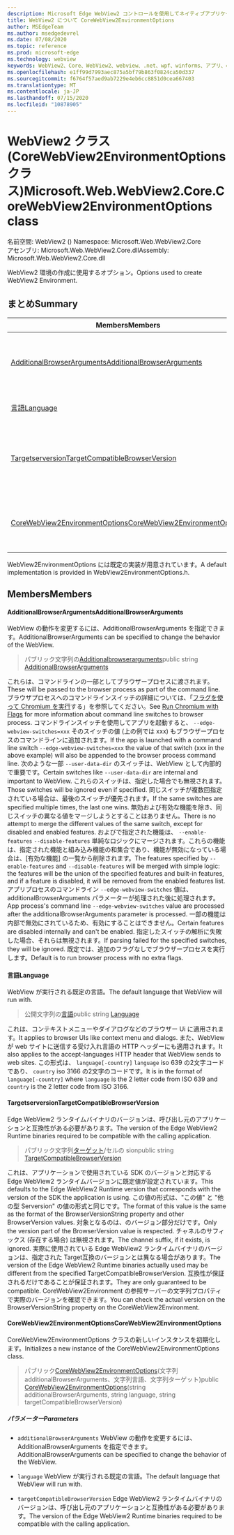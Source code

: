 ```yaml
---
description: Microsoft Edge WebView2 コントロールを使用してネイティブアプリケーションに web 技術 (HTML、CSS、JavaScript) を埋め込む
title: WebView2 について CoreWebView2EnvironmentOptions
author: MSEdgeTeam
ms.author: msedgedevrel
ms.date: 07/08/2020
ms.topic: reference
ms.prod: microsoft-edge
ms.technology: webview
keywords: WebView2、Core、WebView2、webview、.net、wpf、winforms、アプリ、edge、CoreWebView2、CoreWebView2Controller、browser control、edge html、Microsoft の WebView2。 CoreWebView2EnvironmentOptions。
ms.openlocfilehash: e1ff99d7993aec875a5bf79b863f0824ca50d337
ms.sourcegitcommit: f6764f57aed9ab7229e4eb6cc8851d0cea667403
ms.translationtype: MT
ms.contentlocale: ja-JP
ms.lasthandoff: 07/15/2020
ms.locfileid: "10878905"
---
```

# <span data-ttu-id="abbed-104">WebView2 クラス (CoreWebView2EnvironmentOptions クラス)</span><span class="sxs-lookup"><span data-stu-id="abbed-104">Microsoft.Web.WebView2.Core.CoreWebView2EnvironmentOptions class</span></span> 

<span data-ttu-id="abbed-105">名前空間: WebView2 () </span><span class="sxs-lookup"><span data-stu-id="abbed-105">Namespace: Microsoft.Web.WebView2.Core</span></span>\
<span data-ttu-id="abbed-106">アセンブリ: Microsoft.Web.WebView2.Core.dll</span><span class="sxs-lookup"><span data-stu-id="abbed-106">Assembly: Microsoft.Web.WebView2.Core.dll</span></span>

<span data-ttu-id="abbed-107">WebView2 環境の作成に使用するオプション。</span><span class="sxs-lookup"><span data-stu-id="abbed-107">Options used to create WebView2 Environment.</span></span>

## <span data-ttu-id="abbed-108">まとめ</span><span class="sxs-lookup"><span data-stu-id="abbed-108">Summary</span></span>

 <span data-ttu-id="abbed-109">Members</span><span class="sxs-lookup"><span data-stu-id="abbed-109">Members</span></span>                        | <span data-ttu-id="abbed-110">説明</span><span class="sxs-lookup"><span data-stu-id="abbed-110">Descriptions</span></span>
--------------------------------|---------------------------------------------
[<span data-ttu-id="abbed-111">AdditionalBrowserArguments</span><span class="sxs-lookup"><span data-stu-id="abbed-111">AdditionalBrowserArguments</span></span>](#additionalbrowserarguments) | <span data-ttu-id="abbed-112">WebView の動作を変更するには、AdditionalBrowserArguments を指定できます。</span><span class="sxs-lookup"><span data-stu-id="abbed-112">AdditionalBrowserArguments can be specified to change the behavior of the WebView.</span></span>
[<span data-ttu-id="abbed-113">言語</span><span class="sxs-lookup"><span data-stu-id="abbed-113">Language</span></span>](#language) | <span data-ttu-id="abbed-114">WebView が実行される既定の言語。</span><span class="sxs-lookup"><span data-stu-id="abbed-114">The default language that WebView will run with.</span></span>
[<span data-ttu-id="abbed-115">Targetserversion</span><span class="sxs-lookup"><span data-stu-id="abbed-115">TargetCompatibleBrowserVersion</span></span>](#targetcompatiblebrowserversion) | <span data-ttu-id="abbed-116">Edge WebView2 ランタイムバイナリのバージョンは、呼び出し元のアプリケーションと互換性がある必要があります。</span><span class="sxs-lookup"><span data-stu-id="abbed-116">The version of the Edge WebView2 Runtime binaries required to be compatible with the calling application.</span></span>
[<span data-ttu-id="abbed-117">CoreWebView2EnvironmentOptions</span><span class="sxs-lookup"><span data-stu-id="abbed-117">CoreWebView2EnvironmentOptions</span></span>](#corewebview2environmentoptions) | <span data-ttu-id="abbed-118">CoreWebView2EnvironmentOptions クラスの新しいインスタンスを初期化します。</span><span class="sxs-lookup"><span data-stu-id="abbed-118">Initializes a new instance of the CoreWebView2EnvironmentOptions class.</span></span>

<span data-ttu-id="abbed-119">WebView2EnvironmentOptions には既定の実装が用意されています。</span><span class="sxs-lookup"><span data-stu-id="abbed-119">A default implementation is provided in WebView2EnvironmentOptions.h.</span></span>

## <span data-ttu-id="abbed-120">Members</span><span class="sxs-lookup"><span data-stu-id="abbed-120">Members</span></span>

#### <span data-ttu-id="abbed-121">AdditionalBrowserArguments</span><span class="sxs-lookup"><span data-stu-id="abbed-121">AdditionalBrowserArguments</span></span> 

<span data-ttu-id="abbed-122">WebView の動作を変更するには、AdditionalBrowserArguments を指定できます。</span><span class="sxs-lookup"><span data-stu-id="abbed-122">AdditionalBrowserArguments can be specified to change the behavior of the WebView.</span></span>

> <span data-ttu-id="abbed-123">パブリック文字列の[Additionalbrowserarguments](#additionalbrowserarguments)</span><span class="sxs-lookup"><span data-stu-id="abbed-123">public string [AdditionalBrowserArguments](#additionalbrowserarguments)</span></span>

<span data-ttu-id="abbed-124">これらは、コマンドラインの一部としてブラウザープロセスに渡されます。</span><span class="sxs-lookup"><span data-stu-id="abbed-124">These will be passed to the browser process as part of the command line.</span></span> <span data-ttu-id="abbed-125">ブラウザプロセスへのコマンドラインスイッチの詳細については、「[フラグを使って Chromium を実行](https://aka.ms/RunChromiumWithFlags)する」を参照してください。</span><span class="sxs-lookup"><span data-stu-id="abbed-125">See [Run Chromium with Flags](https://aka.ms/RunChromiumWithFlags) for more information about command line switches to browser process.</span></span> <span data-ttu-id="abbed-126">コマンドラインスイッチを使用してアプリを起動すると、 `--edge-webview-switches=xxx` そのスイッチの値 (上の例では xxx) もブラウザープロセスのコマンドラインに追加されます。</span><span class="sxs-lookup"><span data-stu-id="abbed-126">If the app is launched with a command line switch `--edge-webview-switches=xxx` the value of that switch (xxx in the above example) will also be appended to the browser process command line.</span></span> <span data-ttu-id="abbed-127">次のような一部 `--user-data-dir` のスイッチは、WebView として内部的で重要です。</span><span class="sxs-lookup"><span data-stu-id="abbed-127">Certain switches like `--user-data-dir` are internal and important to WebView.</span></span> <span data-ttu-id="abbed-128">これらのスイッチは、指定した場合でも無視されます。</span><span class="sxs-lookup"><span data-stu-id="abbed-128">Those switches will be ignored even if specified.</span></span> <span data-ttu-id="abbed-129">同じスイッチが複数回指定されている場合は、最後のスイッチが優先されます。</span><span class="sxs-lookup"><span data-stu-id="abbed-129">If the same switches are specified multiple times, the last one wins.</span></span> <span data-ttu-id="abbed-130">無効および有効な機能を除き、同じスイッチの異なる値をマージしようとすることはありません。</span><span class="sxs-lookup"><span data-stu-id="abbed-130">There is no attempt to merge the different values of the same switch, except for disabled and enabled features.</span></span> <span data-ttu-id="abbed-131">およびで指定された機能は、 `--enable-features` `--disable-features` 単純なロジックにマージされます。これらの機能は、指定された機能と組み込み機能の和集合であり、機能が無効になっている場合は、[有効な機能] の一覧から削除されます。</span><span class="sxs-lookup"><span data-stu-id="abbed-131">The features specified by `--enable-features` and `--disable-features` will be merged with simple logic: the features will be the union of the specified features and built-in features, and if a feature is disabled, it will be removed from the enabled features list.</span></span> <span data-ttu-id="abbed-132">アプリプロセスのコマンドライン `--edge-webview-switches` 値は、additionalBrowserArguments パラメーターが処理された後に処理されます。</span><span class="sxs-lookup"><span data-stu-id="abbed-132">App process's command line `--edge-webview-switches` value are processed after the additionalBrowserArguments parameter is processed.</span></span> <span data-ttu-id="abbed-133">一部の機能は内部で無効にされているため、有効にすることはできません。</span><span class="sxs-lookup"><span data-stu-id="abbed-133">Certain features are disabled internally and can't be enabled.</span></span> <span data-ttu-id="abbed-134">指定したスイッチの解析に失敗した場合、それらは無視されます。</span><span class="sxs-lookup"><span data-stu-id="abbed-134">If parsing failed for the specified switches, they will be ignored.</span></span> <span data-ttu-id="abbed-135">既定では、追加のフラグなしでブラウザープロセスを実行します。</span><span class="sxs-lookup"><span data-stu-id="abbed-135">Default is to run browser process with no extra flags.</span></span>

#### <span data-ttu-id="abbed-136">言語</span><span class="sxs-lookup"><span data-stu-id="abbed-136">Language</span></span> 

<span data-ttu-id="abbed-137">WebView が実行される既定の言語。</span><span class="sxs-lookup"><span data-stu-id="abbed-137">The default language that WebView will run with.</span></span>

> <span data-ttu-id="abbed-138">公開文字列の[言語](#language)</span><span class="sxs-lookup"><span data-stu-id="abbed-138">public string [Language](#language)</span></span>

<span data-ttu-id="abbed-139">これは、コンテキストメニューやダイアログなどのブラウザー Ui に適用されます。</span><span class="sxs-lookup"><span data-stu-id="abbed-139">It applies to browser UIs like context menu and dialogs.</span></span> <span data-ttu-id="abbed-140">また、WebView が web サイトに送信する受け入れ言語の HTTP ヘッダーにも適用されます。</span><span class="sxs-lookup"><span data-stu-id="abbed-140">It also applies to the accept-languages HTTP header that WebView sends to web sites.</span></span> <span data-ttu-id="abbed-141">この形式は、 `language[-country]` `language` iso 639 の2文字コードであり、 `country` iso 3166 の2文字のコードです。</span><span class="sxs-lookup"><span data-stu-id="abbed-141">It is in the format of `language[-country]` where `language` is the 2 letter code from ISO 639 and `country` is the 2 letter code from ISO 3166.</span></span>

#### <span data-ttu-id="abbed-142">Targetserversion</span><span class="sxs-lookup"><span data-stu-id="abbed-142">TargetCompatibleBrowserVersion</span></span> 

<span data-ttu-id="abbed-143">Edge WebView2 ランタイムバイナリのバージョンは、呼び出し元のアプリケーションと互換性がある必要があります。</span><span class="sxs-lookup"><span data-stu-id="abbed-143">The version of the Edge WebView2 Runtime binaries required to be compatible with the calling application.</span></span>

> <span data-ttu-id="abbed-144">パブリック文字列[ターゲット](#targetcompatiblebrowserversion)/セルの sion</span><span class="sxs-lookup"><span data-stu-id="abbed-144">public string [TargetCompatibleBrowserVersion](#targetcompatiblebrowserversion)</span></span>

<span data-ttu-id="abbed-145">これは、アプリケーションで使用されている SDK のバージョンと対応する Edge WebView2 ランタイムバージョンに既定値が設定されています。</span><span class="sxs-lookup"><span data-stu-id="abbed-145">This defaults to the Edge WebView2 Runtime version that corresponds with the version of the SDK the application is using.</span></span> <span data-ttu-id="abbed-146">この値の形式は、"この値" と "他の型 Serversion" の値の形式と同じです。</span><span class="sxs-lookup"><span data-stu-id="abbed-146">The format of this value is the same as the format of the BrowserVersionString property and other BrowserVersion values.</span></span> <span data-ttu-id="abbed-147">対象となるのは、のバージョン部分だけです。</span><span class="sxs-lookup"><span data-stu-id="abbed-147">Only the version part of the BrowserVersion value is respected.</span></span> <span data-ttu-id="abbed-148">チャネルのサフィックス (存在する場合) は無視されます。</span><span class="sxs-lookup"><span data-stu-id="abbed-148">The channel suffix, if it exists, is ignored.</span></span> <span data-ttu-id="abbed-149">実際に使用されている Edge WebView2 ランタイムバイナリのバージョンは、指定された Target互換のバージョンとは異なる場合があります。</span><span class="sxs-lookup"><span data-stu-id="abbed-149">The version of the Edge WebView2 Runtime binaries actually used may be different from the specified TargetCompatibleBrowserVersion.</span></span> <span data-ttu-id="abbed-150">互換性が保証されるだけであることが保証されます。</span><span class="sxs-lookup"><span data-stu-id="abbed-150">They are only guaranteed to be compatible.</span></span> <span data-ttu-id="abbed-151">CoreWebView2Environment の参照サーバーの文字列プロパティで実際のバージョンを確認できます。</span><span class="sxs-lookup"><span data-stu-id="abbed-151">You can check the actual version on the BrowserVersionString property on the CoreWebView2Environment.</span></span>

#### <span data-ttu-id="abbed-152">CoreWebView2EnvironmentOptions</span><span class="sxs-lookup"><span data-stu-id="abbed-152">CoreWebView2EnvironmentOptions</span></span> 

<span data-ttu-id="abbed-153">CoreWebView2EnvironmentOptions クラスの新しいインスタンスを初期化します。</span><span class="sxs-lookup"><span data-stu-id="abbed-153">Initializes a new instance of the CoreWebView2EnvironmentOptions class.</span></span>

> <span data-ttu-id="abbed-154">パブリック[CoreWebView2EnvironmentOptions](#corewebview2environmentoptions)(文字列 additionalBrowserArguments、文字列言語、文字列ターゲット)</span><span class="sxs-lookup"><span data-stu-id="abbed-154">public  [CoreWebView2EnvironmentOptions](#corewebview2environmentoptions)(string additionalBrowserArguments, string language, string targetCompatibleBrowserVersion)</span></span>

##### <span data-ttu-id="abbed-155">パラメーター</span><span class="sxs-lookup"><span data-stu-id="abbed-155">Parameters</span></span>
* `additionalBrowserArguments` <span data-ttu-id="abbed-156">WebView の動作を変更するには、AdditionalBrowserArguments を指定できます。</span><span class="sxs-lookup"><span data-stu-id="abbed-156">AdditionalBrowserArguments can be specified to change the behavior of the WebView.</span></span> 

* `language` <span data-ttu-id="abbed-157">WebView が実行される既定の言語。</span><span class="sxs-lookup"><span data-stu-id="abbed-157">The default language that WebView will run with.</span></span> 

* `targetCompatibleBrowserVersion` <span data-ttu-id="abbed-158">Edge WebView2 ランタイムバイナリのバージョンは、呼び出し元のアプリケーションと互換性がある必要があります。</span><span class="sxs-lookup"><span data-stu-id="abbed-158">The version of the Edge WebView2 Runtime binaries required to be compatible with the calling application.</span></span>

